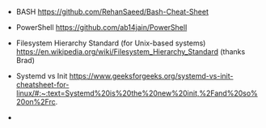 - BASH
	https://github.com/RehanSaeed/Bash-Cheat-Sheet
	
- PowerShell
	https://github.com/ab14jain/PowerShell
  
- Filesystem Hierarchy Standard (for Unix-based systems)
	https://en.wikipedia.org/wiki/Filesystem_Hierarchy_Standard (thanks Brad)
  
- Systemd vs Init
	https://www.geeksforgeeks.org/systemd-vs-init-cheatsheet-for-linux/#:~:text=Systemd%20is%20the%20new%20init,%2Fand%20so%20on%2Frc.
	
- 